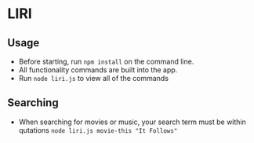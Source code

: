 # LIRI
## Usage
* Before starting, run `npm install` on the command line.
* All functionality commands are built into the app. 
* Run `node liri.js` to view all of the commands

## Searching
* When searching for movies or music, your search term must be within qutations `node liri.js movie-this "It Follows"`
